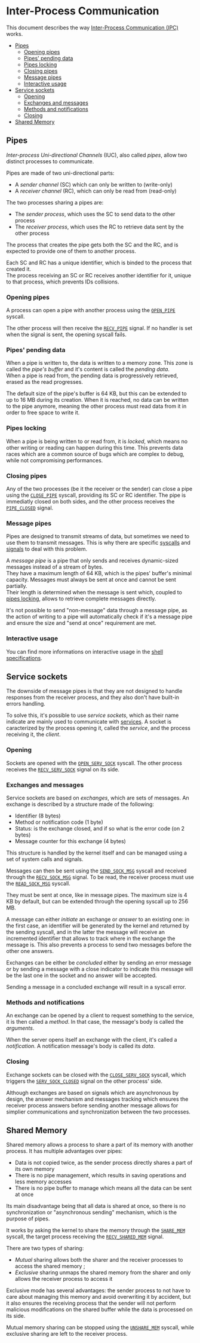 # Inter-Process Communication

This document describes the way [Inter-Process Communication (IPC)](../technical/ipc.md) works.

- [Pipes](#pipes)
  - [Opening pipes](#opening-pipes)
  - [Pipes' pending data](#pipes-pending-data)
  - [Pipes locking](#pipes-locking)
  - [Closing pipes](#closing-pipes)
  - [Message pipes](#message-pipes)
  - [Interactive usage](#interactive-usage)
- [Service sockets](#service-sockets)
  - [Opening](#opening)
  - [Exchanges and messages](#exchanges-and-messages)
  - [Methods and notifications](#methods-and-notifications)
  - [Closing](#closing)
- [Shared Memory](#shared-memory)

## Pipes

_Inter-process Uni-directional Channels_ (IUC), also called _pipes_, allow two distinct processes to communicate.

Pipes are made of two uni-directional parts:

- A _sender channel_ (SC) which can only be written to (write-only)
- A _receiver channel_ (RC), which can only be read from (read-only)

The two processes sharing a pipes are:

- The _sender process_, which uses the SC to send data to the other process
- The _receiver process_, which uses the RC to retrieve data sent by the other process

The process that creates the pipe gets both the SC and the RC, and is expected to provide one of them to another process.

Each SC and RC has a unique identifier, which is binded to the process that created it.  
The process receiving an SC or RC receives another identifier for it, unique to that process, which prevents IDs collisions.

### Opening pipes

A process can open a pipe with another process using the [`OPEN_PIPE`](syscalls.md#0x20-open_pipe) syscall.

The other process will then receive the [`RECV_PIPE`](signals.md#0x20-recv_pipe) signal. If no handler is set when the signal is sent, the opening syscall fails.

### Pipes' pending data

When a pipe is written to, the data is written to a memory zone. This zone is called the _pipe's buffer_ and it's content is called the _pending data_.  
When a pipe is read from, the pending data is progressively retrieved, erased as the read progresses.

The default size of the pipe's buffer is 64 KB, but this can be extended to up to 16 MB during its creation.
When it is reached, no data can be written to the pipe anymore, meaning the other process must read data from it in order to free space to write it.

### Pipes locking

When a pipe is being written to or read from, it is _locked_, which means no other writing or reading can happen during this time. This prevents data races which are a common source of bugs which are complex to debug, while not compromising performances.

### Closing pipes

Any of the two processes (be it the receiver or the sender) can close a pipe using the [`CLOSE_PIPE`](syscalls.md#0x25-close_pipe) syscall, providing its SC or RC identifier. The pipe is immediatly closed on both sides, and the other process receives the [`PIPE_CLOSED`](signals.md#0x21-pipe_closed) signal.

### Message pipes

Pipes are designed to transmit streams of data, but sometimes we need to use them to transmit messages. This is why there are specific [syscalls](syscalls.md) and [signals](signals.md) to deal with this problem.

A _message pipe_ is a pipe that only sends and receives dynamic-sized messages instead of a stream of bytes.  
They have a maximum length of 64 KB, which is the pipes' buffer's minimal capacity. Messages must always be sent at once and cannot be sent partially.  
Their length is determined when the message is sent which, coupled to [pipes locking](#pipes-locking), allows to retrieve complete messages directly.

It's not possible to send "non-message" data through a message pipe, as the action of writing to a pipe will automatically check if it's a message pipe and ensure the size and "send at once" requirement are met.

### Interactive usage

You can find more informations on interactive usage in the [shell specifications](shell.md#interactivity).

## Service sockets

The downside of message pipes is that they are not designed to handle responses from the receiver process, and they also don't have built-in errors handling.

To solve this, it's possible to use _service sockets_, which as their name indicate are mainly used to communicate with [services](services.md). A socket is caracterized by the process opening it, called the _service_, and the process receiving it, the _client_.

### Opening

Sockets are opened with the [`OPEN_SERV_SOCK`](syscalls.md#0x26-open_serv_sock) syscall. The other process receives the [`RECV_SERV_SOCK`](signals.md#0x26-recv_serv_sock) signal on its side.

### Exchanges and messages

Service sockets are based on _exchanges_, which are sets of messages. An exchange is described by a structure made of the following:

- Identifier (8 bytes)
- Method or notification code (1 byte)
- Status: is the exchange closed, and if so what is the error code (on 2 bytes)
- Message counter for this exchange (4 bytes)

This structure is handled by the kernel itself and can be managed using a set of system calls and signals.

Messages can then be sent using the [`SEND_SOCK_MSG`](syscalls.md#0x27-send_sock_msg) syscall and received through the [`RECV_SOCK_MSG`](signals.md#0x27-recv_sock_msg) signal. To be read, the receiver process must use the [`READ_SOCK_MSG`](syscalls.md#0x28-read_sock_msg) syscall.

They must be sent at once, like in message pipes. The maximum size is 4 KB by default, but can be extended through the opening syscall up to 256 MB.

A message can either _initiate_ an exchange or _answer_ to an existing one: in the first case, an identifier will be generated by the kernel and returned by the sending syscall, and in the latter the message will receive an incremented identifier that allows to track where in the exchange the message is. This also prevents a process to send two messages before the other one answers.

Exchanges can be either be _concluded_ either by sending an error message or by sending a message with a close indicator to indicate this message will be the last one in the socket and no answer will be accepted.

Sending a message in a concluded exchange will result in a syscall error.

### Methods and notifications

An exchange can be opened by a client to request something to the service, it is then called a _method_. In that case, the message's body is called the _arguments_.

When the server opens itself an exchange with the client, it's called a _notification_. A notification message's body is called its _data_.

### Closing

Exchange sockets can be closed with the [`CLOSE_SERV_SOCK`](syscalls.md#0x29-close_serv_sock) syscall, which triggers the [`SERV_SOCK_CLOSED`](signals.md#0x29-serv_sock_closed) signal on the other process' side.

Although exchanges are based on signals which are asynchronous by design, the answer mechanism and messages tracking which ensures the receiver process answers before sending another message allows for simplier communications and synchronization between the two processes.

## Shared Memory

Shared memory allows a process to share a part of its memory with another process. It has multiple advantages over pipes:

- Data is not copied twice, as the sender process directly shares a part of its own memory
- There is no pipe management, which results in saving operations and less memory accesses
- There is no pipe buffer to manage which means all the data can be sent at once

Its main disadvantage being that all data is shared at once, so there is no synchronization or "asynchronous sending" mechanism, which is the purpose of pipes.

It works by asking the kernel to share the memory through the [`SHARE_MEM`](syscalls.md#0x34-share_mem) syscall, the target process receiving the [`RECV_SHARED_MEM`](signals.md#0x34-recv_shared_mem) signal.

There are two types of sharing:

- _Mutual_ sharing allows both the sharer and the receiver processes to access the shared memory ;
- _Exclusive_ sharing unmaps the shared memory from the sharer and only allows the receiver process to access it

Exclusive mode has several advantages: the sender process to not have to care about managing this memory and avoid overwriting it by accident, but it also ensures the receiving process that the sender will not perform malicious modifications on the shared buffer while the data is processed on its side.

Mutual memory sharing can be stopped using the [`UNSHARE_MEM`](syscalls.md#0x35-unshare_mem) syscall, while exclusive sharing are left to the receiver process.
